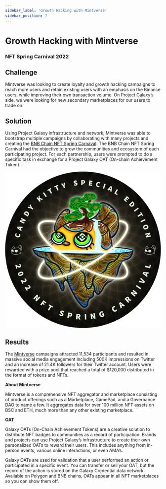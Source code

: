 ```yaml
---
sidebar_label: 'Growth Hacking with Mintverse'
sidebar_position: 7
---
```


# Growth Hacking with Mintverse

### **NFT Spring Carnival 2022**

## Challenge

Mintverse was looking to create loyalty and growth hacking campaigns to reach more users and retain existing users with an emphasis on the Binance users, while improving their own transaction volume. On Project Galaxy’s side, we were looking for new secondary marketplaces for our users to trade on.

## Solution

Using Project Galaxy infrastructure and network, Mintverse was able to bootstrap multiple campaigns by collaborating with many projects and creating the [BNB Chain NFT Spring Carnaval](https://galaxy.eco/Mintverse/). The BNB Chain NFT Spring Carnival had the objective to grow the communities and ecosystem of each participating project. For each partnership, users were prompted to do a specific task in exchange for a Project Galaxy OAT (On-chain Achievement Token).

![Untitled](assets/mintverse-oat.png)

## Results

The [Mintverse](https://twitter.com/Mintverse_) campaigns attracted 11,534 participants and resulted in massive social media engagement including 500K impressions on Twitter and an increase of 21.4K followers for their Twitter account. Users were rewarded with a prize pool that reached a total of $120,000 distributed in the format of tokens and NFTs.

**About Mintverse**

Mintverse is a comprehensive NFT aggregator and marketplace consisting of product offerings such as a Marketplace, GamePad, and a Governance DAO to name a few. It aggregates data for over 100 million NFT assets on BSC and ETH, much more than any other existing marketplace.

**OAT**

Galaxy OATs (On-Chain Achievement Tokens) are a creative solution to distribute NFT badges to communities as a record of participation. Brands and projects can use Project Galaxy’s infrastructure to create their own personalized OATs to reward their users. This includes anything from in-person events, various online interactions, or even AMA’s.

Galaxy OATs are used for validation that a user performed an action or participated in a specific event. You can transfer or sell your OAT, but the record of the action is stored on the Galaxy Credential data network. Available on Polygon and BNB chains, OATs appear in all NFT marketplaces so you can show them off.
